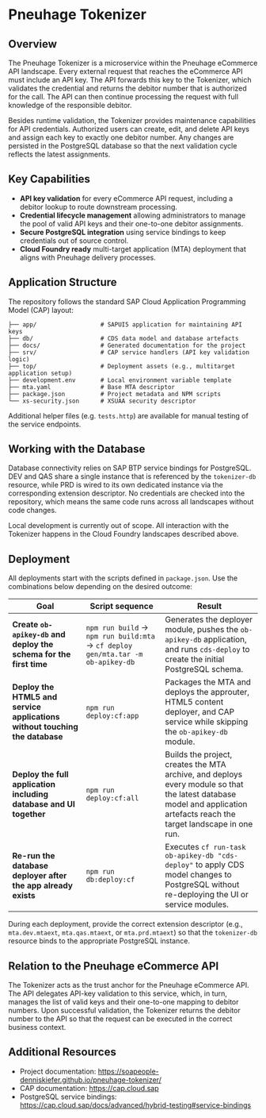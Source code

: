 # Pneuhage Tokenizer

## Overview
The Pneuhage Tokenizer is a microservice within the Pneuhage eCommerce API landscape. Every external request that reaches the eCommerce API must include an API key. The API forwards this key to the Tokenizer, which validates the credential and returns the debitor number that is authorized for the call. The API can then continue processing the request with full knowledge of the responsible debitor.

Besides runtime validation, the Tokenizer provides maintenance capabilities for API credentials. Authorized users can create, edit, and delete API keys and assign each key to exactly one debitor number. Any changes are persisted in the PostgreSQL database so that the next validation cycle reflects the latest assignments.

## Key Capabilities
- **API key validation** for every eCommerce API request, including a debitor lookup to route downstream processing.
- **Credential lifecycle management** allowing administrators to manage the pool of valid API keys and their one-to-one debitor assignments.
- **Secure PostgreSQL integration** using service bindings to keep credentials out of source control.
- **Cloud Foundry ready** multi-target application (MTA) deployment that aligns with Pneuhage delivery processes.

## Application Structure
The repository follows the standard SAP Cloud Application Programming Model (CAP) layout:

```text
├── app/                  # SAPUI5 application for maintaining API keys
├── db/                   # CDS data model and database artefacts
├── docs/                 # Generated documentation for the project
├── srv/                  # CAP service handlers (API key validation logic)
├── top/                  # Deployment assets (e.g., multitarget application setup)
├── development.env       # Local environment variable template
├── mta.yaml              # Base MTA descriptor
├── package.json          # Project metadata and NPM scripts
└── xs-security.json      # XSUAA security descriptor
```

Additional helper files (e.g. `tests.http`) are available for manual testing of the service endpoints.

## Working with the Database
Database connectivity relies on SAP BTP service bindings for PostgreSQL. DEV and QAS share a single instance that is referenced by the `tokenizer-db` resource, while PRD is wired to its own dedicated instance via the corresponding extension descriptor. No credentials are checked into the repository, which means the same code runs across all landscapes without code changes.

Local development is currently out of scope. All interaction with the Tokenizer happens in the Cloud Foundry landscapes described above.

## Deployment
All deployments start with the scripts defined in `package.json`. Use the combinations below depending on the desired outcome:

| Goal | Script sequence | Result |
| --- | --- | --- |
| **Create `ob-apikey-db` and deploy the schema for the first time** | `npm run build` → `npm run build:mta` → `cf deploy gen/mta.tar -m ob-apikey-db` | Generates the deployer module, pushes the `ob-apikey-db` application, and runs `cds-deploy` to create the initial PostgreSQL schema. |
| **Deploy the HTML5 and service applications without touching the database** | `npm run deploy:cf:app` | Packages the MTA and deploys the approuter, HTML5 content deployer, and CAP service while skipping the `ob-apikey-db` module. |
| **Deploy the full application including database and UI together** | `npm run deploy:cf:all` | Builds the project, creates the MTA archive, and deploys every module so that the latest database model and application artefacts reach the target landscape in one run. |
| **Re-run the database deployer after the app already exists** | `npm run db:deploy:cf` | Executes `cf run-task ob-apikey-db "cds-deploy"` to apply CDS model changes to PostgreSQL without re-deploying the UI or service modules. |

During each deployment, provide the correct extension descriptor (e.g., `mta.dev.mtaext`, `mta.qas.mtaext`, or `mta.prd.mtaext`) so that the `tokenizer-db` resource binds to the appropriate PostgreSQL instance.

## Relation to the Pneuhage eCommerce API
The Tokenizer acts as the trust anchor for the Pneuhage eCommerce API. The API delegates API-key validation to this service, which, in turn, manages the list of valid keys and their one-to-one mapping to debitor numbers. Upon successful validation, the Tokenizer returns the debitor number to the API so that the request can be executed in the correct business context.

## Additional Resources
- Project documentation: <https://soapeople-denniskiefer.github.io/pneuhage-tokenizer/>
- CAP documentation: <https://cap.cloud.sap>
- PostgreSQL service bindings: <https://cap.cloud.sap/docs/advanced/hybrid-testing#service-bindings>

